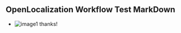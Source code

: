 ## OpenLocalization Workflow Test MarkDown
* ![image1<ph id="ph1">](.\2d737559-1dcc-4f4b-8741-9f5488413677.PNG)</ph> thanks!

<!--HONumber=Nov16_HO2-->


